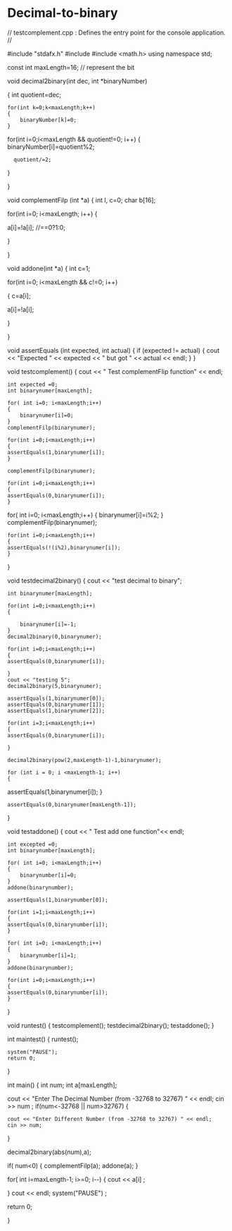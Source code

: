 Decimal-to-binary
=================
// testcomplement.cpp : Defines the entry point for the console application.
//

#include "stdafx.h"
#include <iostream>
#include <math.h>
using namespace std;

const int maxLength=16; // represent the bit 


void decimal2binary(int dec, int *binaryNumber)

{
	int quotient=dec;

	for(int k=0;k<maxLength;k++)
	{
		binaryNumber[k]=0;
	}
 


for(int i=0;i<maxLength && quotient!=0; i++)
   {   
	   binaryNumber[i]=quotient%2;

      quotient/=2;

   }  

}



void complementFilp (int *a)
{
 int l, c=0;
 char b[16];
 

for(int i=0; i<maxLength; i++)
{

a[i]=!a[i]; //==0?1:0;

}

}


void addone(int *a)
{
	int c=1;

for(int i=0; i<maxLength && c!=0; i++)

{
c=a[i];
	
a[i]=!a[i];

}

}

















void assertEquals (int expected, int actual) {
	if (expected != actual) {
	cout << "Expected " << expected << " but got " << actual << endl;
	}
}


void testcomplement()
{
	cout << " Test complementFlip function" << endl;

	int expected =0;
	int binarynumer[maxLength];
	
	for( int i=0; i<maxLength;i++)
	{
		binarynumer[i]=0;
	}
	complementFilp(binarynumer);

	for(int i=0;i<maxLength;i++)
	{
	assertEquals(1,binarynumer[i]);
	}

	complementFilp(binarynumer);

	for(int i=0;i<maxLength;i++)
	{
	assertEquals(0,binarynumer[i]);
	}

for( int i=0; i<maxLength;i++)
	{
		binarynumer[i]=i%2;
	}
complementFilp(binarynumer);

	for(int i=0;i<maxLength;i++)
	{
	assertEquals(!(i%2),binarynumer[i]);
	}

}

void testdecimal2binary()
{
	cout << "test decimal to binary";


	int binarynumer[maxLength];

	for(int i=0;i<maxLength;i++)
	{

		binarynumer[i]=-1;
	}
	decimal2binary(0,binarynumer);

	for(int i=0;i<maxLength;i++)
	{
	assertEquals(0,binarynumer[i]);
	
	}
	cout << "testing 5";
	decimal2binary(5,binarynumer);

	assertEquals(1,binarynumer[0]);
	assertEquals(0,binarynumer[1]);
	assertEquals(1,binarynumer[2]);

	for(int i=3;i<maxLength;i++)
	{
	assertEquals(0,binarynumer[i]);
	
	}

	decimal2binary(pow(2,maxLength-1)-1,binarynumer);

	for (int i = 0; i <maxLength-1; i++)
	{
assertEquals(1,binarynumer[i]);
	}

	assertEquals(0,binarynumer[maxLength-1]);

}


void testaddone()
{
	cout << " Test add one function"<< endl;

	int excepted =0;
	int binarynumber[maxLength];

	for( int i=0; i<maxLength;i++)
	{
		binarynumber[i]=0;
	}
	addone(binarynumber);

	assertEquals(1,binarynumber[0]);

	for(int i=1;i<maxLength;i++)
	{
	assertEquals(0,binarynumber[i]);
	}

	for( int i=0; i<maxLength;i++)
	{
		binarynumber[i]=1;
	}
	addone(binarynumber);

	for(int i=0;i<maxLength;i++)
	{
	assertEquals(0,binarynumber[i]);
	}



}


void runtest()
{
	testcomplement();
	testdecimal2binary();
	testaddone();
}

int maintest()
{
	runtest();

	
	system("PAUSE");
	return 0;
}

int main()
{
int num;
int a[maxLength];

cout << "Enter The Decimal Number (from -32768 to 32767) " << endl;
cin >> num ;
if(num<-32768 || num>32767)
{

	cout << "Enter Different Number (from -32768 to 32767) " << endl;
	cin >> num;
}

decimal2binary(abs(num),a);

if( num<0)
{
complementFilp(a);
addone(a);
}

for( int i=maxLength-1; i>=0; i--)
{
cout << a[i] ;

}
cout << endl;
system("PAUSE") ;
	
return 0;

}

